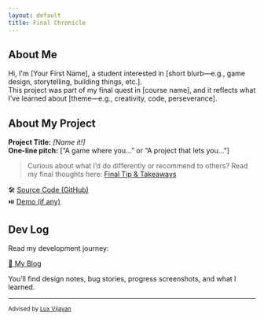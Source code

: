 ```yaml
---
layout: default
title: Final Chronicle
---
```


## About Me

Hi, I'm [Your First Name], a student interested in [short blurb—e.g., game design, storytelling, building things, etc.].  
This project was part of my final quest in [course name], and it reflects what I’ve learned about [theme—e.g., creativity, code, perseverance].

## About My Project

**Project Title:** *[Name it!]*   
**One-line pitch:** [“A game where you…” or “A project that lets you…”]

> Curious about what I’d do differently or recommend to others? Read my final thoughts here: [Final Tip & Takeaways](_posts/YYYY-MM-DD-final-tip.md)

🛠️ [Source Code (GitHub)](https://github.com/YOURUSERNAME/YOURPROJECT)  
⏯️ [Demo (if any)](demo.html)

## Dev Log

Read my development journey:  

[📝 My Blog](blog.html)

You’ll find design notes, bug stories, progress screenshots, and what I learned.

---

<small>Advised by [Lux Vijayan](mailto:laxmiv2@illinois.edu)</small>
